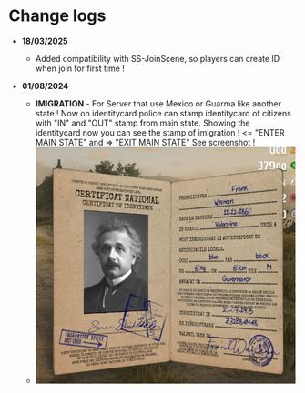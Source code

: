 # Change logs

* **18/03/2025**
  * Added compatibility with SS-JoinScene, so players can create ID when join for first time !



* **01/08/2024**
  * **IMIGRATION** - For Server that use Mexico or Guarma like another state ! Now on identitycard police can stamp identitycard of citizens with "IN" and "OUT" stamp from main state. Showing the identitycard now you can see the stamp of imigration ! <= "ENTER MAIN STATE" and => "EXIT MAIN STATE" See screenshot !
  * ![](../.gitbook/assets/Screenshot_14.png)
